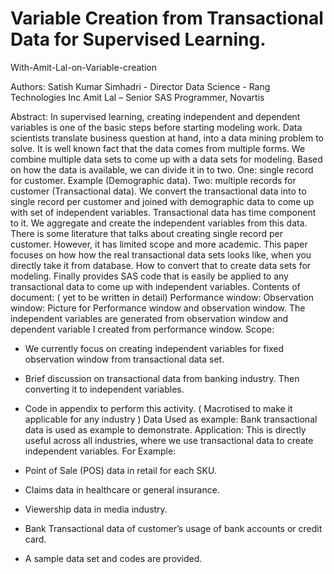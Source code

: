 # Variable Creation from Transactional Data for Supervised Learning.
With-Amit-Lal-on-Variable-creation 


Authors: 
Satish Kumar Simhadri - Director Data Science - Rang Technologies Inc
Amit Lal – Senior SAS Programmer, Novartis 

Abstract: 
In supervised learning, creating independent and dependent variables is one of the basic steps before starting modeling work. Data scientists translate business question at hand, into a data mining problem to solve.  It is well known fact that the data comes from multiple forms. We combine multiple data sets to come up with a data sets for modeling. Based on how the data is available, we can divide it in to two. One: single record for customer. Example (Demographic data). Two: multiple records for customer (Transactional data). We convert the transactional data into to single record per customer and joined with demographic data to come up with set of independent variables. Transactional data has time component to it. We aggregate and create the independent variables from this data. There is some literature that talks about creating single record per customer. However, it has limited scope and more academic. This paper focuses on how how the real transactional data sets looks like, when you directly take it from database. How to convert that to create data sets for modeling. Finally provides SAS code that is easily be applied to any transactional data to come up with independent variables. 
Contents of document: ( yet to be written in detail) 
Performance window: 
Observation window: 
Picture for Performance window and observation window.
The independent variables are generated from observation window and dependent variable I created from performance window. 
Scope: 
-	We currently focus on creating independent variables for fixed observation window from transactional data set. 
-	Brief discussion on transactional data from banking industry. Then converting it to independent variables. 
-	Code in appendix to perform this activity. ( Macrotised to make it applicable for any industry ) 
Data Used as example: Bank transactional data is used as example to demonstrate. 
Application: This is directly useful across all industries, where we use transactional data to create independent variables. For Example: 
-	Point of Sale (POS) data in retail for each SKU.
-	Claims data in healthcare or general insurance.
-	Viewership data in media industry.
-	Bank Transactional data of customer’s usage of bank accounts or credit card.


- A sample data set and codes are provided. 
